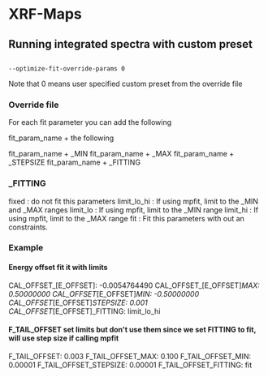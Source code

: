 # XRF-Maps

## Running integrated spectra with custom preset

## 
```
--optimize-fit-override-params 0
```
Note that 0 means user specified custom preset from the override file

### Override file
For each fit parameter you can add the following 

fit_param_name + the following

fit_param_name + _MIN
fit_param_name + _MAX
fit_param_name + _STEPSIZE
fit_param_name + _FITTING

### _FITTING
fixed : do not fit this parameters
limit_lo_hi : If using mpfit, limit to the _MIN and _MAX ranges
limit_lo : If using mpfit, limit to the _MIN range
limit_hi : If using mpfit, limit to the _MAX range
fit : Fit this parameters with out an constraints.

### Example 
#### Energy offset fit it with limits 
CAL_OFFSET_[E_OFFSET]:           -0.0054764490
CAL_OFFSET_[E_OFFSET]_MAX:        0.50000000
CAL_OFFSET_[E_OFFSET]_MIN:        -0.50000000
CAL_OFFSET_[E_OFFSET]_STEPSIZE:   0.001
CAL_OFFSET_[E_OFFSET]_FITTING:    limit_lo_hi

#### F_TAIL_OFFSET set limits but don't use them since we set FITTING to fit, will use step size if calling mpfit
F_TAIL_OFFSET:        0.003
F_TAIL_OFFSET_MAX:    0.100
F_TAIL_OFFSET_MIN:    0.00001
F_TAIL_OFFSET_STEPSIZE:    0.00001
F_TAIL_OFFSET_FITTING:    fit
